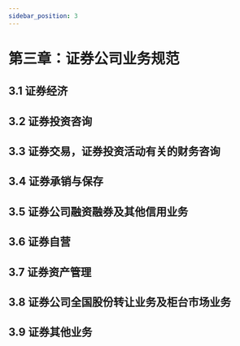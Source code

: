 ```yaml
---
sidebar_position: 3
---
```



# 第三章：证券公司业务规范

## 3.1 证券经济

## 3.2 证券投资咨询

## 3.3 证券交易，证券投资活动有关的财务咨询

## 3.4 证券承销与保存

## 3.5 证券公司融资融券及其他信用业务

## 3.6 证券自营

## 3.7 证券资产管理

## 3.8 证券公司全国股份转让业务及柜台市场业务

## 3.9 证券其他业务


